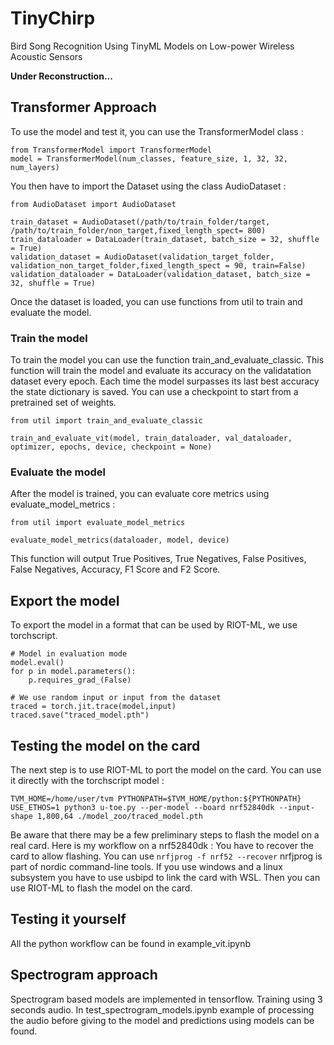 # TinyChirp
Bird Song Recognition Using TinyML Models on Low-power Wireless Acoustic Sensors

__Under Reconstruction...__

## Transformer Approach
To use the model and test it, you can use the TransformerModel class : 
```
from TransformerModel import TransformerModel
model = TransformerModel(num_classes, feature_size, 1, 32, 32, num_layers)
```
You then have to import the Dataset using the class AudioDataset : 
```
from AudioDataset import AudioDataset

train_dataset = AudioDataset(/path/to/train_folder/target, /path/to/train_folder/non_target,fixed_length_spect= 800)
train_dataloader = DataLoader(train_dataset, batch_size = 32, shuffle = True)
validation_dataset = AudioDataset(validation_target_folder, validation_non_target_folder,fixed_length_spect = 90, train=False)
validation_dataloader = DataLoader(validation_dataset, batch_size = 32, shuffle = True)
```
Once the dataset is loaded, you can use functions from util to train and evaluate the model.

### Train the model
To train the model you can use the function train_and_evaluate_classic. This function will train the model and evaluate its accuracy on the validatation dataset every epoch. Each time the model surpasses its last best accuracy the state dictionary is saved. You can use a checkpoint to start from a pretrained set of weights.
```
from util import train_and_evaluate_classic

train_and_evaluate_vit(model, train_dataloader, val_dataloader,  optimizer, epochs, device, checkpoint = None)
```
### Evaluate the model
After the model is trained, you can evaluate core metrics using evaluate_model_metrics : 
```
from util import evaluate_model_metrics 

evaluate_model_metrics(dataloader, model, device)
```
This function will output True Positives, True Negatives, False Positives, False Negatives, Accuracy, F1 Score and F2 Score.


## Export the model
To export the model in a format that can be used by RIOT-ML, we use torchscript.
```
# Model in evaluation mode
model.eval()
for p in model.parameters():
    p.requires_grad_(False)

# We use random input or input from the dataset
traced = torch.jit.trace(model,input)
traced.save("traced_model.pth")
```

## Testing the model on the card

The next step is to use RIOT-ML to port the model on the card. You can use it directly with the torchscript model : 
```
TVM_HOME=/home/user/tvm PYTHONPATH=$TVM_HOME/python:${PYTHONPATH} USE_ETHOS=1 python3 u-toe.py --per-model --board nrf52840dk --input-shape 1,800,64 ./model_zoo/traced_model.pth
```

Be aware that there may be a few preliminary steps to flash the model on a real card. 
Here is my workflow on a nrf52840dk : 
You have to recover the card to allow flashing. You can use 
```nrfjprog -f nrf52 --recover```
nrfjprog is part of nordic command-line tools. 
If you use windows and a linux subsystem you have to use usbipd to link the card with WSL.
Then you can use RIOT-ML to flash the model on the card.

## Testing it yourself
All the python workflow can be found in example_vit.ipynb


## Spectrogram approach
Spectrogram based models are implemented in tensorflow.
Training using 3 seconds audio.
In test_spectrogram_models.ipynb example of processing the audio before giving to the model and predictions using models can be found.

